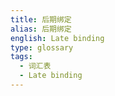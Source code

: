 ```yaml
---
title: 后期绑定
alias: 后期绑定
english: Late binding
type: glossary
tags:
  - 词汇表
  - Late binding
---
```

